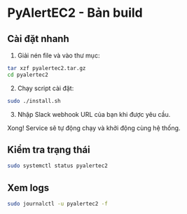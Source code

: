 # PyAlertEC2 - Bản build

## Cài đặt nhanh

1. Giải nén file và vào thư mục:
```bash
tar xzf pyalertec2.tar.gz
cd pyalertec2
```

2. Chạy script cài đặt:
```bash
sudo ./install.sh
```

3. Nhập Slack webhook URL của bạn khi được yêu cầu.

Xong! Service sẽ tự động chạy và khởi động cùng hệ thống.

## Kiểm tra trạng thái

```bash
sudo systemctl status pyalertec2
```

## Xem logs

```bash
sudo journalctl -u pyalertec2 -f
```
